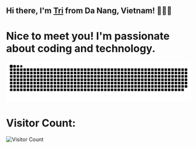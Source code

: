 ## Hi there, I'm [Tri](https://github.com/tranductri2003) from Da Nang, Vietnam! 👋👋👋

# Nice to meet you! I'm passionate about coding and technology.

![Snake animation](https://raw.githubusercontent.com/tranductri2003/tranductri2003/output/github-contribution-grid-snake.svg)

# Visitor Count:
![Visitor Count](https://profile-counter.glitch.me/tranductri2003/count.svg)
